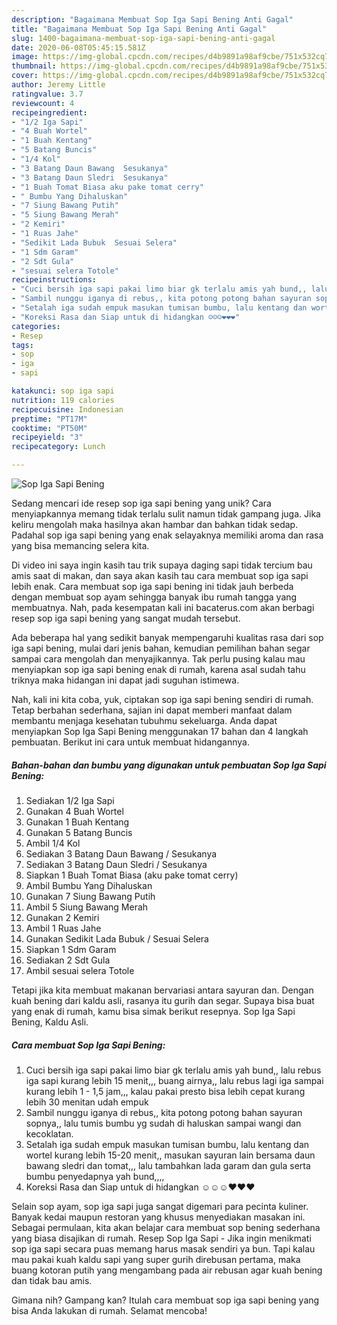 ```yaml
---
description: "Bagaimana Membuat Sop Iga Sapi Bening Anti Gagal"
title: "Bagaimana Membuat Sop Iga Sapi Bening Anti Gagal"
slug: 1400-bagaimana-membuat-sop-iga-sapi-bening-anti-gagal
date: 2020-06-08T05:45:15.581Z
image: https://img-global.cpcdn.com/recipes/d4b9891a98af9cbe/751x532cq70/sop-iga-sapi-bening-foto-resep-utama.jpg
thumbnail: https://img-global.cpcdn.com/recipes/d4b9891a98af9cbe/751x532cq70/sop-iga-sapi-bening-foto-resep-utama.jpg
cover: https://img-global.cpcdn.com/recipes/d4b9891a98af9cbe/751x532cq70/sop-iga-sapi-bening-foto-resep-utama.jpg
author: Jeremy Little
ratingvalue: 3.7
reviewcount: 4
recipeingredient:
- "1/2 Iga Sapi"
- "4 Buah Wortel"
- "1 Buah Kentang"
- "5 Batang Buncis"
- "1/4 Kol"
- "3 Batang Daun Bawang  Sesukanya"
- "3 Batang Daun Sledri  Sesukanya"
- "1 Buah Tomat Biasa aku pake tomat cerry"
- " Bumbu Yang Dihaluskan"
- "7 Siung Bawang Putih"
- "5 Siung Bawang Merah"
- "2 Kemiri"
- "1 Ruas Jahe"
- "Sedikit Lada Bubuk  Sesuai Selera"
- "1 Sdm Garam"
- "2 Sdt Gula"
- "sesuai selera Totole"
recipeinstructions:
- "Cuci bersih iga sapi pakai limo biar gk terlalu amis yah bund,, lalu rebus iga sapi kurang lebih 15 menit,,, buang airnya,, lalu rebus lagi iga sampai kurang lebih 1 - 1,5 jam,,, kalau pakai presto bisa lebih cepat kurang lebih 30 menitan udah empuk"
- "Sambil nunggu iganya di rebus,, kita potong potong bahan sayuran sopnya,, lalu tumis bumbu yg sudah di haluskan sampai wangi dan kecoklatan."
- "Setalah iga sudah empuk masukan tumisan bumbu, lalu kentang dan wortel kurang lebih 15-20 menit,, masukan sayuran lain bersama daun bawang sledri dan tomat,,, lalu tambahkan lada garam dan gula serta bumbu penyedapnya yah bund,,,,"
- "Koreksi Rasa dan Siap untuk di hidangkan ☺️☺️☺️❤️❤️❤️"
categories:
- Resep
tags:
- sop
- iga
- sapi

katakunci: sop iga sapi 
nutrition: 119 calories
recipecuisine: Indonesian
preptime: "PT17M"
cooktime: "PT50M"
recipeyield: "3"
recipecategory: Lunch

---
```



![Sop Iga Sapi Bening](https://img-global.cpcdn.com/recipes/d4b9891a98af9cbe/751x532cq70/sop-iga-sapi-bening-foto-resep-utama.jpg)

Sedang mencari ide resep sop iga sapi bening yang unik? Cara menyiapkannya memang tidak terlalu sulit namun tidak gampang juga. Jika keliru mengolah maka hasilnya akan hambar dan bahkan tidak sedap. Padahal sop iga sapi bening yang enak selayaknya memiliki aroma dan rasa yang bisa memancing selera kita.

Di video ini saya ingin kasih tau trik supaya daging sapi tidak tercium bau amis saat di makan, dan saya akan kasih tau cara membuat sop iga sapi lebih enak. Cara membuat sop iga sapi bening ini tidak jauh berbeda dengan membuat sop ayam sehingga banyak ibu rumah tangga yang membuatnya. Nah, pada kesempatan kali ini bacaterus.com akan berbagi resep sop iga sapi bening yang sangat mudah tersebut.

Ada beberapa hal yang sedikit banyak mempengaruhi kualitas rasa dari sop iga sapi bening, mulai dari jenis bahan, kemudian pemilihan bahan segar sampai cara mengolah dan menyajikannya. Tak perlu pusing kalau mau menyiapkan sop iga sapi bening enak di rumah, karena asal sudah tahu triknya maka hidangan ini dapat jadi suguhan istimewa.


Nah, kali ini kita coba, yuk, ciptakan sop iga sapi bening sendiri di rumah. Tetap berbahan sederhana, sajian ini dapat memberi manfaat dalam membantu menjaga kesehatan tubuhmu sekeluarga. Anda dapat menyiapkan Sop Iga Sapi Bening menggunakan 17 bahan dan 4 langkah pembuatan. Berikut ini cara untuk membuat hidangannya.

<!--inarticleads1-->

##### Bahan-bahan dan bumbu yang digunakan untuk pembuatan Sop Iga Sapi Bening:

1. Sediakan 1/2 Iga Sapi
1. Gunakan 4 Buah Wortel
1. Gunakan 1 Buah Kentang
1. Gunakan 5 Batang Buncis
1. Ambil 1/4 Kol
1. Sediakan 3 Batang Daun Bawang / Sesukanya
1. Sediakan 3 Batang Daun Sledri / Sesukanya
1. Siapkan 1 Buah Tomat Biasa (aku pake tomat cerry)
1. Ambil  Bumbu Yang Dihaluskan
1. Gunakan 7 Siung Bawang Putih
1. Ambil 5 Siung Bawang Merah
1. Gunakan 2 Kemiri
1. Ambil 1 Ruas Jahe
1. Gunakan Sedikit Lada Bubuk / Sesuai Selera
1. Siapkan 1 Sdm Garam
1. Sediakan 2 Sdt Gula
1. Ambil sesuai selera Totole


Tetapi jika kita membuat makanan bervariasi antara sayuran dan. Dengan kuah bening dari kaldu asli, rasanya itu gurih dan segar. Supaya bisa buat yang enak di rumah, kamu bisa simak berikut resepnya. Sop Iga Sapi Bening, Kaldu Asli. 

<!--inarticleads2-->

##### Cara membuat Sop Iga Sapi Bening:

1. Cuci bersih iga sapi pakai limo biar gk terlalu amis yah bund,, lalu rebus iga sapi kurang lebih 15 menit,,, buang airnya,, lalu rebus lagi iga sampai kurang lebih 1 - 1,5 jam,,, kalau pakai presto bisa lebih cepat kurang lebih 30 menitan udah empuk
1. Sambil nunggu iganya di rebus,, kita potong potong bahan sayuran sopnya,, lalu tumis bumbu yg sudah di haluskan sampai wangi dan kecoklatan.
1. Setalah iga sudah empuk masukan tumisan bumbu, lalu kentang dan wortel kurang lebih 15-20 menit,, masukan sayuran lain bersama daun bawang sledri dan tomat,,, lalu tambahkan lada garam dan gula serta bumbu penyedapnya yah bund,,,,
1. Koreksi Rasa dan Siap untuk di hidangkan ☺️☺️☺️❤️❤️❤️


Selain sop ayam, sop iga sapi juga sangat digemari para pecinta kuliner. Banyak kedai maupun restoran yang khusus menyediakan masakan ini. Sebagai permulaan, kita akan belajar cara membuat sop bening sederhana yang biasa disajikan di rumah. Resep Sop Iga Sapi - Jika ingin menikmati sop iga sapi secara puas memang harus masak sendiri ya bun. Tapi kalau mau pakai kuah kaldu sapi yang super gurih direbusan pertama, maka buang kotoran putih yang mengambang pada air rebusan agar kuah bening dan tidak bau amis. 

Gimana nih? Gampang kan? Itulah cara membuat sop iga sapi bening yang bisa Anda lakukan di rumah. Selamat mencoba!
